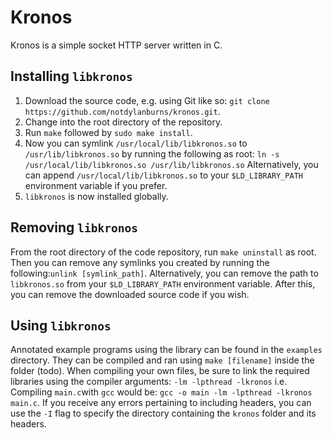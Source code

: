 # Kronos
Kronos is a simple socket HTTP server written in C.

## Installing `libkronos`

1) Download the source code, e.g. using Git like so: 
`git clone https://github.com/notdylanburns/kronos.git`.
2) Change into the root directory of the repository.
3) Run `make` followed by `sudo make install`.
4) Now you can symlink `/usr/local/lib/libkronos.so` to `/usr/lib/libkronos.so` by running the following as root:
`ln -s /usr/local/lib/libkronos.so /usr/lib/libkronos.so`
Alternatively, you can append `/usr/local/lib/libkronos.so` to your `$LD_LIBRARY_PATH` environment variable if you prefer.
5) `libkronos` is now installed globally.

## Removing `libkronos`

From the root directory of the code repository, run `make uninstall` as root. Then you can remove any symlinks you created by running the following:`unlink [symlink_path]`. Alternatively, you can remove the path to `libkronos.so` from your `$LD_LIBRARY_PATH` environment variable. After this, you can remove the downloaded source code if you wish.

## Using `libkronos`

Annotated example programs using the library can be found in the `examples` directory. They can be compiled and ran using `make [filename]` inside the folder (todo). When compiling your own files, be sure to link the required libraries using the compiler arguments:
 `-lm -lpthread -lkronos`
 i.e. Compiling `main.c`with `gcc` would be: 
 `gcc -o main -lm -lpthread -lkronos main.c`.
If you receive any errors pertaining to including headers, you can use the `-I` flag to specify the directory containing the `kronos` folder and its headers. 
